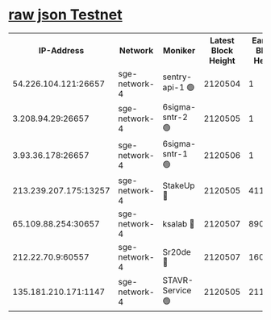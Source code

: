 
[raw json Testnet](https://rpc-check.sget.stavr.tech/sget/rpc-sget-result.json)
=


<table><tr><th>IP-Address</th><th>Network</th><th>Moniker</th><th>Latest Block Height</th><th>Earliest Block Height</th><th>Catching Up</th><th>Tx Index</th><th>Voting Power</th><th>Scan Time</th></tr><tr><td>54.226.104.121:26657</td><td>sge-network-4</td><td>sentry-api-1 🟢</td><td>2120504</td><td>1</td><td>False</td><td>on</td><td>0</td><td>2024-03-22T08:58:32.875671761UTC</td></tr><tr><td>3.208.94.29:26657</td><td>sge-network-4</td><td>6sigma-sntr-2 🟢</td><td>2120505</td><td>1</td><td>False</td><td>on</td><td>0</td><td>2024-03-22T08:58:42.120697434UTC</td></tr><tr><td>3.93.36.178:26657</td><td>sge-network-4</td><td>6sigma-sntr-1 🟢</td><td>2120506</td><td>1</td><td>False</td><td>on</td><td>0</td><td>2024-03-22T08:58:46.788418673UTC</td></tr><tr><td>213.239.207.175:13257</td><td>sge-network-4</td><td>StakeUp 🔴</td><td>2120505</td><td>411001</td><td>False</td><td>off</td><td>100</td><td>2024-03-22T08:58:41.228684012UTC</td></tr><tr><td>65.109.88.254:30657</td><td>sge-network-4</td><td>ksalab 🔴</td><td>2120507</td><td>890001</td><td>False</td><td>on</td><td>3497</td><td>2024-03-22T08:58:49.152772852UTC</td></tr><tr><td>212.22.70.9:60557</td><td>sge-network-4</td><td>Sr20de 🔴</td><td>2120507</td><td>1608978</td><td>False</td><td>on</td><td>133</td><td>2024-03-22T08:58:51.616209109UTC</td></tr><tr><td>135.181.210.171:1147</td><td>sge-network-4</td><td>STAVR-Service 🟢</td><td>2120505</td><td>2117001</td><td>False</td><td>on</td><td>0</td><td>2024-03-22T08:58:41.532367518UTC</td></tr></table>

